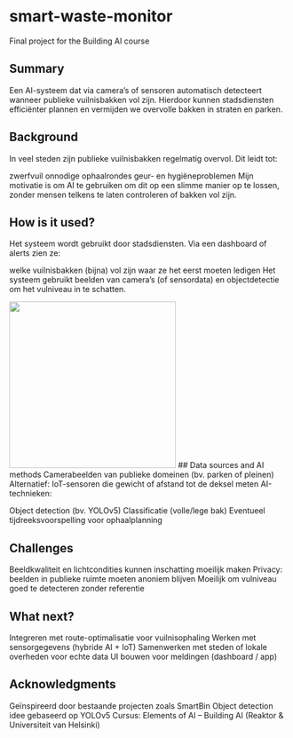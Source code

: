 # smart-waste-monitor
Final project for the Building AI course

## Summary
Een AI-systeem dat via camera’s of sensoren automatisch detecteert wanneer publieke vuilnisbakken vol zijn. Hierdoor kunnen stadsdiensten efficiënter plannen en vermijden we overvolle bakken in straten en parken.

## Background
In veel steden zijn publieke vuilnisbakken regelmatig overvol. Dit leidt tot:

zwerfvuil
onnodige ophaalrondes
geur- en hygiëneproblemen
Mijn motivatie is om AI te gebruiken om dit op een slimme manier op te lossen, zonder mensen telkens te laten controleren of bakken vol zijn.

## How is it used?
Het systeem wordt gebruikt door stadsdiensten. Via een dashboard of alerts zien ze:

welke vuilnisbakken (bijna) vol zijn
waar ze het eerst moeten ledigen
Het systeem gebruikt beelden van camera’s (of sensordata) en objectdetectie om het vulniveau in te schatten.

<img src="https://upload.wikimedia.org/wikipedia/commons/f/f6/Smartbin_city_bin.png" width="300">
## Data sources and AI methods
Camerabeelden van publieke domeinen (bv. parken of pleinen)
Alternatief: IoT-sensoren die gewicht of afstand tot de deksel meten
AI-technieken:

Object detection (bv. YOLOv5)
Classificatie (volle/lege bak)
Eventueel tijdreeksvoorspelling voor ophaalplanning
## Challenges
Beeldkwaliteit en lichtcondities kunnen inschatting moeilijk maken
Privacy: beelden in publieke ruimte moeten anoniem blijven
Moeilijk om vulniveau goed te detecteren zonder referentie
## What next?
Integreren met route-optimalisatie voor vuilnisophaling
Werken met sensorgegevens (hybride AI + IoT)
Samenwerken met steden of lokale overheden voor echte data
UI bouwen voor meldingen (dashboard / app)
## Acknowledgments
Geïnspireerd door bestaande projecten zoals SmartBin
Object detection idee gebaseerd op YOLOv5
Cursus: Elements of AI – Building AI (Reaktor & Universiteit van Helsinki)
